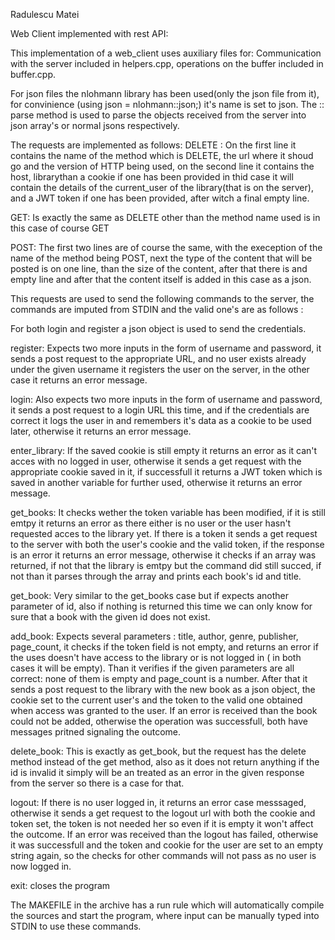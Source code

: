 Radulescu Matei

Web Client implemented with rest API:

This implementation of a web_client uses auxiliary files for:
Communication with the server included in helpers.cpp, operations on the buffer included in buffer.cpp.

For json files the nlohmann library has been used(only the json file from it), for convinience
(using json = nlohmann::json;) it's name is set to json. The :: parse method is used to parse the objects
received from the server into json array's or normal jsons respectively.

The requests are implemented as follows:
DELETE : On the first line it contains the name of the method which is DELETE, the url where it shoud go
and the version of HTTP being used, on the second line it contains the host, librarythan a cookie if one has been
provided in thid case it will contain the details of the current_user of the library(that is on the server), and
a JWT token if one has been provided, after witch a final empty line.

GET: Is exactly the same as DELETE other than the method name used is in this case of course GET

POST: The first two lines are of course the same, with the exeception of the name of the method being POST, next
the type of the content that will be posted is on one line, than the size of the content, after that there is
and empty line and after that the content itself is added in this case as a json.

This requests are used to send the following commands to the server, the commands are imputed from STDIN
and the valid one's are as follows :

For both login and register a json object is used to send the credentials.

register: Expects two more inputs in the form of username and password, it sends a post request to the appropriate
URL, and no user exists already under the given username it registers the user on the server, in the other case
it returns an error message.

login: Also expects two more inputs in the form of username and password, it sends a post request to a login URL
this time, and if the credentials are correct it logs the user in and remembers it's data as a cookie to be used
later, otherwise it returns an error message.

enter_library: If the saved cookie is still empty it returns an error as it can't acces with no logged in user,
otherwise it sends a get request with the appropriate cookie saved in it, if successfull it returns a JWT token
which is saved in another variable for further used, otherwise it returns an error message.

get_books: It checks wether the token variable has been modified, if it is still emtpy it returns an error
as there either is no user or the user hasn't requested acces to the library yet. If there is a token it sends
a get request to the server with both the user's cookie and the valid token, if the response is an error
it returns an error message, otherwise it checks if an array was returned, if not that the library is emtpy
but the command did still succed, if not than it parses through the array and prints each book's id and title.

get_book: Very similar to the get_books case but if expects another parameter of id, also if nothing is
returned this time we can only know for sure that a book with the given id does not exist. 

add_book: Expects several parameters : title, author, genre, publisher, page_count, it checks if the
token field is not empty, and returns an error if the uses doesn't have access to the library or is not
logged in ( in both cases it will be empty). Than it verifies if the given parameters are all correct:
none of them is empty and page_count is a number. After that it sends a post request to the library
with the new book as a json object, the cookie set to the current user's and the token to the valid one
obtained when access was granted to the user. If an error is received than the book could not be added,
otherwise the operation was successfull, both have messages pritned signaling the outcome.

delete_book: This is exactly as get_book, but the request has the delete method instead of the get method,
also as it does not return anything if the id is invalid it simply will be an treated as an error in the
given response from the server so there is a case for that.

logout: If there is no user logged in, it returns an error case messsaged, otherwise it sends a get request
to the logout url with both the cookie and token set, the token is not needed her so even if it is empty
it won't affect the outcome. If an error was received than the logout has failed, otherwise it was successfull
and the token and cookie for the user are set to an empty string again, so the checks for other commands will not
pass as no user is now logged in.

exit: closes the program

The MAKEFILE in the archive has a run rule which will automatically compile the sources and start the program, where
input can be manually typed into STDIN to use these commands.
